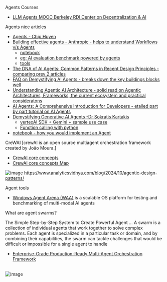 Agents Courses
- [LLM Agents MOOC Berkeley RDI Center on Decentralization & AI](https://www.youtube.com/playlist?list=PLS01nW3RtgopsNLeM936V4TNSsvvVglLc)
  
Agents nice articles
- [Agents - Chip Huyen](https://huyenchip.com//2025/01/07/agents.html) 
- [Building effective agents - Anthropic - helps to understand Workflows v/s Agents](https://www.anthropic.com/research/building-effective-agents?source=post_page-----89b605c41e54--------------------------------)
  -  [notebook](https://github.com/anthropics/anthropic-cookbook/tree/main/patterns/agents)
  -  [eg: AI evaluation benchmark powered by agents](https://www.anthropic.com/research/swe-bench-sonnet)
  -  [tools](https://www.anthropic.com/news/tool-use-ga)
- [The DNA of AI Agents: Common Patterns in Recent Design Principles - comparing prev 2 articles](https://cedricchee.com/blog/the-dna-of-ai-agents/)  
- [FAQ on Demystifying AI Agents - breaks down the key buildings blocks well](https://sanjmo.medium.com/demystifying-ai-agents-frequently-asked-questions-faq-a9748b4f55e6)
- [Understanding Agentic AI Architecture - solid read on Agentic Architectures, Frameworks, the current ecosystem and practical consideratons](https://www.srajdev.com/understanding-agentic-ai-architecture/?source=post_page-----89b605c41e54--------------------------------)
- [AI Agents: A Comprehensive Introduction for Developers - etailed part by part tutorial on AI Agents](https://thenewstack.io/ai-agents-a-comprehensive-introduction-for-developers/?source=post_page-----89b605c41e54--------------------------------)
- [Demystifying Generative AI Agents -Dr Sokratis Kartakis](https://medium.com/@sokratis.kartakis/demystifying-generative-ai-agents-cf5ad36322bd)
  -  [vertexAI SDK + Gemini + sample use case](https://github.com/GoogleCloudPlatform/generative-ai/blob/main/gemini/function-calling/use_case_company_news_and_insights.ipynb)
  -  [Function calling with python](https://github.com/google-gemini/cookbook/blob/main/quickstarts/Function_calling.ipynb)
- [notebook - how you would implement an Agent](https://github.com/GoogleCloudPlatform/generative-ai/blob/main/gemini/agents/research-multi-agents/intro_research_multi_agents_gemini_2_0.ipynb?source=post_page-----89b605c41e54--------------------------------)
  
CreWAI [crewAI is an open source multiagent orchestration framework created by João Moura.]
-  [CrewAI core concepts](https://docs.crewai.com/concepts/agents)
-  [CrewAI core concepts Map](https://media.licdn.com/dms/image/v2/D5622AQGhinQdGSdBWw/feedshare-shrink_800/B56ZQvMrHpGoAg-/0/1735958639528?e=1738800000&v=beta&t=IvtmnuxGaXDsX3EO95j3Cz5-ksDFxaOtOGJx7kQETqE)


![image](https://github.com/user-attachments/assets/6837d77b-ca4a-4fd2-92b3-8497adfbcd1b)
https://www.analyticsvidhya.com/blog/2024/10/agentic-design-patterns/

Agent tools
- [Windows Agent Arena (WAA)](https://github.com/microsoft/WindowsAgentArena)
  is a scalable OS platform for testing and benchmarking of multi-modal AI agents

What are agent swarms?

The Simple Step-by-Step System to Create Powerful Agent ...
A swarm is a collection of individual agents that work together to solve complex problems. Each agent is specialized in a particular task or domain, and by combining their capabilities, the swarm can tackle challenges that would be difficult or impossible for a single agent to handle

- [Enterprise-Grade Production-Ready Multi-Agent Orchestration Framework](https://github.com/kyegomez/swarms)
<br><br>

![image](https://github.com/user-attachments/assets/3a717865-e54c-4fdd-9332-9fff3b6f38ba)

